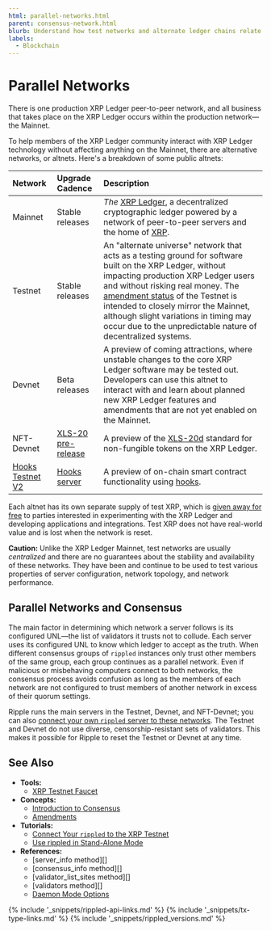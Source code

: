 ```yaml
---
html: parallel-networks.html
parent: consensus-network.html
blurb: Understand how test networks and alternate ledger chains relate to the production XRP Ledger.
labels:
  - Blockchain
---
```

# Parallel Networks

There is one production XRP Ledger peer-to-peer network, and all business that takes place on the XRP Ledger occurs within the production network—the Mainnet.

To help members of the XRP Ledger community interact with XRP Ledger technology without affecting anything on the Mainnet, there are alternative networks, or altnets. Here's a breakdown of some public altnets:

| Network | Upgrade Cadence | Description                                      |
|:--------|:----------------|:-------------------------------------------------|
| Mainnet | Stable releases | _The_ [XRP Ledger](xrp-ledger-overview.html), a  decentralized cryptographic ledger powered by a network of peer-to-peer servers and the home of [XRP](xrp.html). |
| Testnet | Stable releases | An "alternate universe" network that acts as a testing ground for software built on the XRP Ledger, without impacting production XRP Ledger users and without risking real money. The [amendment status](known-amendments.html) of the Testnet is intended to closely mirror the Mainnet, although slight variations in timing may occur due to the unpredictable nature of decentralized systems. |
| Devnet  | Beta releases   | A preview of coming attractions, where unstable changes to the core XRP Ledger software may be tested out. Developers can use this altnet to interact with and learn about planned new XRP Ledger features and amendments that are not yet enabled on the Mainnet. |
| NFT-Devnet | [XLS-20 pre-release](https://github.com/ripple/rippled/tree/xls20) | A preview of the [XLS-20d](https://github.com/XRPLF/XRPL-Standards/discussions/46) standard for non-fungible tokens on the XRP Ledger. <!-- SPELLING_IGNORE: 20d --> |
| [Hooks Testnet V2](https://hooks-testnet-v2.xrpl-labs.com/) | [Hooks server](https://github.com/XRPL-Labs/xrpld-hooks) | A preview of on-chain smart contract functionality using [hooks](https://write.as/xumm/xrpl-labs-is-working-on-the-transaction-hooks-amendment-for-the-xrp-ledger). |

Each altnet has its own separate supply of test XRP, which is [given away for free](xrp-testnet-faucet.html) to parties interested in experimenting with the XRP Ledger and developing applications and integrations. Test XRP does not have real-world value and is lost when the network is reset.

**Caution:** Unlike the XRP Ledger Mainnet, test networks are usually _centralized_ and there are no guarantees about the stability and availability of these networks. They have been and continue to be used to test various properties of server configuration, network topology, and network performance.


## Parallel Networks and Consensus

The main factor in determining which network a server follows is its configured UNL—the list of validators it trusts not to collude. Each server uses its configured UNL to know which ledger to accept as the truth. When different consensus groups of `rippled` instances only trust other members of the same group, each group continues as a parallel network. Even if malicious or misbehaving computers connect to both networks, the consensus process avoids confusion as long as the members of each network are not configured to trust members of another network in excess of their quorum settings.

Ripple runs the main servers in the Testnet, Devnet, and NFT-Devnet; you can also [connect your own `rippled` server to these networks](connect-your-rippled-to-the-xrp-test-net.html). The Testnet and Devnet do not use diverse, censorship-resistant sets of validators. This makes it possible for Ripple to reset the Testnet or Devnet at any time.


## See Also

- **Tools:**
    - [XRP Testnet Faucet](xrp-test-net-faucet.html)
- **Concepts:**
    - [Introduction to Consensus](intro-to-consensus.html)
    - [Amendments](amendments.html)
- **Tutorials:**
    - [Connect Your `rippled` to the XRP Testnet](connect-your-rippled-to-the-xrp-test-net.html)
    - [Use rippled in Stand-Alone Mode](use-stand-alone-mode.html)
- **References:**
    - [server_info method][]
    - [consensus_info method][]
    - [validator_list_sites method][]
    - [validators method][]
    - [Daemon Mode Options](commandline-usage.html#daemon-mode-options)


<!--{# common link defs #}-->
{% include '_snippets/rippled-api-links.md' %}
{% include '_snippets/tx-type-links.md' %}
{% include '_snippets/rippled_versions.md' %}
